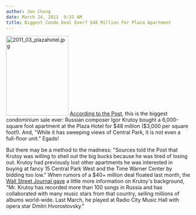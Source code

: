 ```yaml
---
author: Jen Chung
date: March 24, 2011  9:31 AM
title: Biggest Condo Deal Ever? $48 Million For Plaza Apartment
---
```


<p><span class="mt-enclosure mt-enclosure-image" style="display: inline;"> <img alt="2011_03_plazahotel.jpg" src="https://web.archive.org/web/20110325125657im_/http://gothamist.com/attachments/jen/2011_03_plazahotel.jpg" width="170" height="217" class="image-left"> </span><a href="https://web.archive.org/web/20110325125657/http://www.nypost.com/p/news/business/realestate/residential/exclusive_russian_composer_lands_oiWYcIFoCUodva7taQ0mGK">According to the Post</a>, this is the biggest condominium sale ever: Russian composer Igor Krutoy bought a 6,000-square foot apartment at the Plaza Hotel for $48 million ($3,000 per square foot!). And, &quot;While it has sweeping views of Central Park, it is not even a full-floor unit.&quot; Egads!</p>

<p>But there may be a method to the madness:  &quot;Sources told the Post that Krutoy was willing to shell out the big bucks because he was tired of losing out. Krutoy had previously lost other apartments he was interested in buying at fancy 15 Central Park West and the Time Warner Center by bidding too low.&quot;  When rumors of a $40+ million deal floated last month, the <a href="https://web.archive.org/web/20110325125657/http://online.wsj.com/article/SB10001424052748703786804576138650849433420.html?mod=WSJ_NY_RealEstate_LEFTTopStories">Wall Street Journal gave</a> a little more information on Krutoy&apos;s background, &quot;Mr. Krutoy has recorded more than 100 songs in Russia and has collaborated with many music stars from that country, selling millions of albums world-wide. Last March, he played at Radio City Music Hall with opera star Dmitri Hvorostovsky.&quot;<br>
</p>